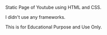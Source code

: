 Static Page of Youtube using HTML and CSS.

I didn't use any frameworks.

This is for Educational Purpose and Use Only.
